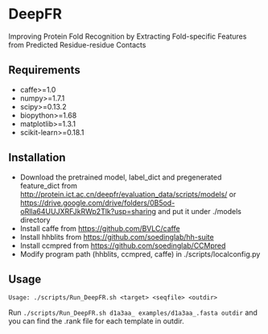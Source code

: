 # DeepFR
Improving Protein Fold Recognition by Extracting Fold-specific Features from Predicted Residue-residue Contacts

## Requirements
- caffe>=1.0
- numpy>=1.7.1
- scipy>=0.13.2
- biopython>=1.68
- matplotlib>=1.3.1
- scikit-learn>=0.18.1


## Installation
- Download the pretrained model, label_dict and pregenerated feature_dict from http://protein.ict.ac.cn/deepfr/evaluation_data/scripts/models/ or https://drive.google.com/drive/folders/0B5od-oRlla64UUJXRFJkRWp2Tlk?usp=sharing and put it under ./models directory
- Install caffe from https://github.com/BVLC/caffe
- Install hhblits from https://github.com/soedinglab/hh-suite
- Install ccmpred from https://github.com/soedinglab/CCMpred
- Modify program path (hhblits, ccmpred, caffe) in ./scripts/localconfig.py

## Usage
```
Usage: ./scripts/Run_DeepFR.sh <target> <seqfile> <outdir>
```
Run ```./scripts/Run_DeepFR.sh d1a3aa_ examples/d1a3aa_.fasta outdir``` and you can find the .rank file for each template in outdir.
